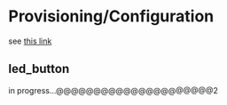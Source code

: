 # Provisioning/Configuration

see [this link](https://github.com/espressif/esp-idf/tree/master/examples/protocols/aws_iot)

## led_button

in progress...@@@@@@@@@@@@@@@@@@@@@2
